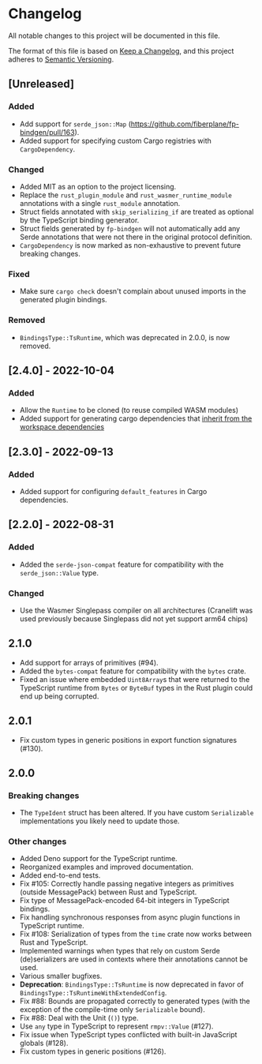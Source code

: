 # Changelog

All notable changes to this project will be documented in this file.

The format of this file is based on
[Keep a Changelog](https://keepachangelog.com/en/1.0.0/), and this project
adheres to [Semantic Versioning](https://semver.org/spec/v2.0.0.html).

## [Unreleased]

### Added

- Add support for `serde_json::Map`
  (https://github.com/fiberplane/fp-bindgen/pull/163).
- Added support for specifying custom Cargo registries with `CargoDependency`.

### Changed

- Added MIT as an option to the project licensing.
- Replace the `rust_plugin_module` and `rust_wasmer_runtime_module` annotations
  with a single `rust_module` annotation.
- Struct fields annotated with `skip_serializing_if` are treated as optional by
  the TypeScript binding generator.
- Struct fields generated by `fp-bindgen` will not automatically add any Serde
  annotations that were not there in the original protocol definition.
- `CargoDependency` is now marked as non-exhaustive to prevent future breaking
  changes.

### Fixed

- Make sure `cargo check` doesn't complain about unused imports in the generated
  plugin bindings.

### Removed

- `BindingsType::TsRuntime`, which was deprecated in 2.0.0, is now removed.

## [2.4.0] - 2022-10-04

### Added

- Allow the `Runtime` to be cloned (to reuse compiled WASM modules)
- Added support for generating cargo dependencies that
  [inherit from the workspace dependencies](https://doc.rust-lang.org/cargo/reference/specifying-dependencies.html#inheriting-a-dependency-from-a-workspace)

## [2.3.0] - 2022-09-13

### Added

- Added support for configuring `default_features` in Cargo dependencies.

## [2.2.0] - 2022-08-31

### Added

- Added the `serde-json-compat` feature for compatibility with the
  `serde_json::Value` type.

### Changed

- Use the Wasmer Singlepass compiler on all architectures (Cranelift was used
  previously because Singlepass did not yet support arm64 chips)

## 2.1.0

- Add support for arrays of primitives (#94).
- Added the `bytes-compat` feature for compatibility with the `bytes` crate.
- Fixed an issue where embedded `Uint8Array`s that were returned to the
  TypeScript runtime from `Bytes` or `ByteBuf` types in the Rust plugin could
  end up being corrupted.

## 2.0.1

- Fix custom types in generic positions in export function signatures (#130).

## 2.0.0

### Breaking changes

- The `TypeIdent` struct has been altered. If you have custom `Serializable`
  implementations you likely need to update those.

### Other changes

- Added Deno support for the TypeScript runtime.
- Reorganized examples and improved documentation.
- Added end-to-end tests.
- Fix #105: Correctly handle passing negative integers as primitives (outside
  MessagePack) between Rust and TypeScript.
- Fix type of MessagePack-encoded 64-bit integers in TypeScript bindings.
- Fix handling synchronous responses from async plugin functions in TypeScript
  runtime.
- Fix #108: Serialization of types from the `time` crate now works between Rust
  and TypeScript.
- Implemented warnings when types that rely on custom Serde (de)serializers are
  used in contexts where their annotations cannot be used.
- Various smaller bugfixes.
- **Deprecation**: `BindingsType::TsRuntime` is now deprecated in favor of
  `BindingsType::TsRuntimeWithExtendedConfig`.
- Fix #88: Bounds are propagated correctly to generated types (with the
  exception of the compile-time only `Serializable` bound).
- Fix #88: Deal with the Unit (`()`) type.
- Use `any` type in TypeScript to represent `rmpv::Value` (#127).
- Fix issue when TypeScript types conflicted with built-in JavaScript globals
  (#128).
- Fix custom types in generic positions (#126).
